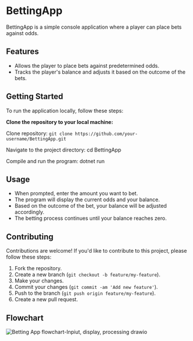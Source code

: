 # **BettingApp**

BettingApp is a simple console application where a player can place bets against odds.

## **Features**

- Allows the player to place bets against predetermined odds.
- Tracks the player's balance and adjusts it based on the outcome of the bets.

## **Getting Started**

To run the application locally, follow these steps:

**Clone the repository to your local machine:**

Clone repository: 
`git clone https://github.com/your-username/BettingApp.git`

Navigate to the project directory:
cd BettingApp

Compile and run the program:
dotnet run

## **Usage**

- When prompted, enter the amount you want to bet.
- The program will display the current odds and your balance.
- Based on the outcome of the bet, your balance will be adjusted accordingly.
- The betting process continues until your balance reaches zero.

## **Contributing**

Contributions are welcome! If you'd like to contribute to this project, please follow these steps:

1. Fork the repository.
2. Create a new branch (`git checkout -b feature/my-feature`).
3. Make your changes.
4. Commit your changes (`git commit -am 'Add new feature'`).
5. Push to the branch (`git push origin feature/my-feature`).
6. Create a new pull request.

## **Flowchart**

![Betting App flowchart-Inpiut, display, processing drawio](https://github.com/DusanVelimirovic/BettingApp/assets/89640144/651fb143-f95d-4a09-a750-2c2aa5fb1f47)



